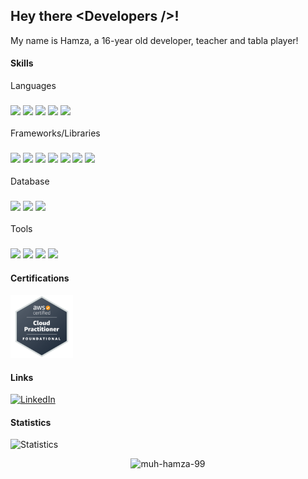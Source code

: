 ## Hey there &#60;Developers /&#62;! 

My name is Hamza, a 16-year old developer, teacher and tabla player! 
#### Skills

<label for="languages">Languages</label>
<h3 id="languages">
<img width ="40px" unselectable="True" src ="https://raw.githubusercontent.com/rahulbanerjee26/githubAboutMeGenerator/main/icons/javascript.svg">
<img width ="40px" unselectable="True" src ="https://raw.githubusercontent.com/rahulbanerjee26/githubAboutMeGenerator/main/icons/typescript.svg">
<img width ="40px" unselectable="True" src ="https://raw.githubusercontent.com/rahulbanerjee26/githubAboutMeGenerator/main/icons/python.svg"> 
<img width ="40px" unselectable="True" src ="https://raw.githubusercontent.com/rahulbanerjee26/githubAboutMeGenerator/main/icons/html.svg">
<img width ="40px" unselectable="True" src ="https://raw.githubusercontent.com/rahulbanerjee26/githubAboutMeGenerator/main/icons/css.svg">
</h3>
<label for="frameworkslibraries">Frameworks/Libraries</label>
<h3 id="frameworkslibraries">
<img width ="40px" unselectable="True" src ="https://raw.githubusercontent.com/rahulbanerjee26/githubAboutMeGenerator/main/icons/tailwind.svg">
<img width ="40px" unselectable="True" src ="https://raw.githubusercontent.com/rahulbanerjee26/githubAboutMeGenerator/main/icons/reactjs.svg"> 
<img width ="40px" unselectable="True" src ="https://raw.githubusercontent.com/rahulbanerjee26/githubAboutMeGenerator/main/icons/nodejs.svg">
<img width ="40px" unselectable="True" src ="https://raw.githubusercontent.com/rahulbanerjee26/githubAboutMeGenerator/main/icons/nextjs.svg">
<img width ="40px" unselectable="True" src ="https://raw.githubusercontent.com/rahulbanerjee26/githubAboutMeGenerator/main/icons/express.svg">
<img width ="40px" unselectable="True" src ="https://raw.githubusercontent.com/rahulbanerjee26/githubAboutMeGenerator/main/icons/puppeteer.svg">
<img width ="40px" unselectable="True" src ="https://raw.githubusercontent.com/rahulbanerjee26/githubAboutMeGenerator/main/icons/selenium.svg">
</h3>  
<label for="db">Database</label>
<h3 id="db">
<img width ="40px" unselectable="True" src ="https://raw.githubusercontent.com/rahulbanerjee26/githubAboutMeGenerator/main/icons/mongodb.svg">
<img width ="40px" unselectable="True" src ="https://raw.githubusercontent.com/rahulbanerjee26/githubAboutMeGenerator/main/icons/postgresql.svg">
<img width ="40px" unselectable="True" src ="https://raw.githubusercontent.com/rahulbanerjee26/githubAboutMeGenerator/main/icons/redis.svg">
</h3>
<label for="tools">Tools</label>
<h3 id="tools">
<img width ="40px" unselectable="True" src ="https://raw.githubusercontent.com/rahulbanerjee26/githubAboutMeGenerator/main/icons/npm.svg">
<img width ="40px" unselectable="True" src ="https://raw.githubusercontent.com/rahulbanerjee26/githubAboutMeGenerator/main/icons/aws.svg">
<img width ="40px" unselectable="True" src ="https://raw.githubusercontent.com/rahulbanerjee26/githubAboutMeGenerator/main/icons/docker.svg">
<img width ="40px" unselectable="True" src ="https://raw.githubusercontent.com/rahulbanerjee26/githubAboutMeGenerator/main/icons/netlify.svg">
</h3> 

#### Certifications
<img src="./certifications/aws-ccp.png" width=100>

#### Links
[![LinkedIn](https://skillicons.dev/icons?i=linkedin)](https://www.linkedin.com/in/muhammad-hamza-18bb1a21b/)

#### Statistics
![Statistics](https://github-readme-stats.vercel.app/api?username=Muh-Hamza-99&show_icons=true&theme=tokyonight)

<p align="center"> <img src="https://komarev.com/ghpvc/?username=muh-hamza-99&label=Profile%20views&color=0e75b6&style=flat" alt="muh-hamza-99" /> </p>
